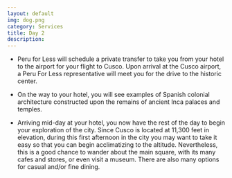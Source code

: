```yaml
---
layout: default
img: dog.png
category: Services
title: Day 2
description: 
---
```

  * Peru for Less will schedule a private transfer to take you from your hotel to the airport for your flight to Cusco.
Upon arrival at the Cusco airport, a Peru For Less representative will meet you for the drive to the historic center. 

* On the way to your hotel, you will see examples of Spanish colonial architecture constructed upon the remains of ancient Inca palaces and temples.

* Arriving mid-day at your hotel, you now have the rest of the day to begin your exploration of the city. Since Cusco is located at 11,300 feet in elevation, during this first afternoon in the city you may want to take it easy so that you can begin acclimatizing to the altitude. Nevertheless, this is a good chance to wander about the main square, with its many cafes and stores, or even visit a museum. There are also many options for casual and/or fine dining.

